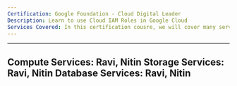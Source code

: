 ```yaml
---
Certification: Google Foundation - Cloud Digital Leader
Description: Learn to use Cloud IAM Roles in Google Cloud
Services Covered: In this certification cousre, we will cover many services such as GKE
---
```


---
Compute Services: Ravi, Nitin
Storage Services: Ravi, Nitin
Database Services: Ravi, Nitin
---
